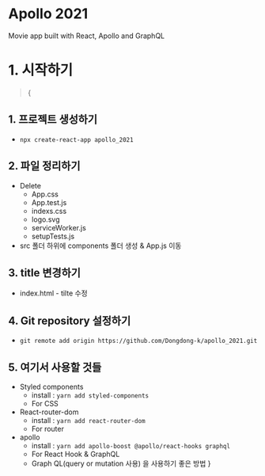# Apollo 2021

Movie app built with React, Apollo and GraphQL

# 1. 시작하기

> {

## 1. 프로젝트 생성하기

- `npx create-react-app apollo_2021`

## 2. 파일 정리하기

- Delete
  - App.css
  - App.test.js
  - indexs.css
  - logo.svg
  - serviceWorker.js
  - setupTests.js
- src 폴더 하위에 components 폴더 생성 & App.js 이동

## 3. title 변경하기

- index.html - tilte 수정

## 4. Git repository 설정하기

- `git remote add origin https://github.com/Dongdong-k/apollo_2021.git`

## 5. 여기서 사용할 것들

- Styled components
  - install : `yarn add styled-components`
  - For CSS
- React-router-dom
  - install : `yarn add react-router-dom`
  - For router
- apollo
  - install : `yarn add apollo-boost @apollo/react-hooks graphql`
  - For React Hook & GraphQL
  - Graph QL(query or mutation 사용) 을 사용하기 좋은 방법
    }
